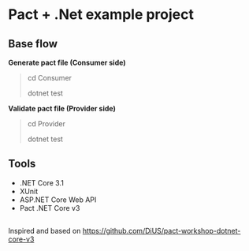# Pact + .Net example project

## Base flow

**Generate pact file (Consumer side)**

> cd Consumer
>
> dotnet test

**Validate pact file (Provider side)**

> cd Provider
>
> dotnet test

## Tools

 * .NET Core 3.1
 * XUnit
 * ASP.NET Core Web API
 * Pact .NET Core v3

##

Inspired and based on https://github.com/DiUS/pact-workshop-dotnet-core-v3
